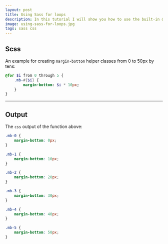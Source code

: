 ```yaml
---
layout: post
title: Using Sass for loops
description: In this tutorial I will show you how to use the built-in @for function of Sass to batch create helper classes.
image: using-sass-for-loops.jpg
tags: sass css
---
```


## Scss

An example for creating `margin-bottom` helper classes from 0 to 50px by tens:

```sass
@for $i from 0 through 5 {
    .mb-#{$i} {
        margin-bottom: $i * 10px;
    }
}
```

---

## Output

The `css` output of the function above:

```css
.mb-0 {
    margin-bottom: 0px;
}

.mb-1 {
    margin-bottom: 10px;
}

.mb-2 {
    margin-bottom: 20px;
}

.mb-3 {
    margin-bottom: 30px;
}

.mb-4 {
    margin-bottom: 40px;
}

.mb-5 {
    margin-bottom: 50px;
}
```
